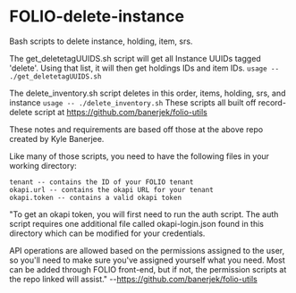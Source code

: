 # FOLIO-delete-instance
Bash scripts to delete instance, holding, item, srs. 

The get_deletetagUUIDS.sh script will get all Instance UUIDs tagged 'delete'. Using that list, it will then get holdings IDs and item IDs. 
   `usage -- ./get_deletetagUUIDS.sh`

The delete_inventory.sh script deletes in this order, items, holding, srs, and instance
    `usage -- ./delete_inventory.sh`
These scripts all built off record-delete script at https://github.com/banerjek/folio-utils 

These notes and requirements are based off those at the above repo created by Kyle Banerjee.

Like many of those scripts, you need to have the following files in your working directory:

    tenant -- contains the ID of your FOLIO tenant
    okapi.url -- contains the okapi URL for your tenant
    okapi.token -- contains a valid okapi token

"To get an okapi token, you will first need to run the auth script. The auth script requires one additional file called okapi-login.json found in this directory which can be modified for your credentials.

API operations are allowed based on the permissions assigned to the user, so you'll need to make sure you've assigned yourself what you need. Most can be added through FOLIO front-end, but if not, the permission scripts at the repo linked will assist." --https://github.com/banerjek/folio-utils
